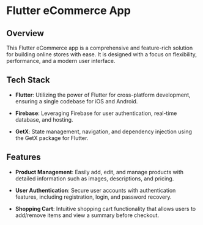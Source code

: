 # Flutter eCommerce App

## Overview

This Flutter eCommerce app is a comprehensive and feature-rich solution for building online stores with ease. It is designed with a focus on flexibility, performance, and a modern user interface.

## Tech Stack

- **Flutter**: Utilizing the power of Flutter for cross-platform development, ensuring a single codebase for iOS and Android.

- **Firebase**: Leveraging Firebase for user authentication, real-time database, and hosting.

- **GetX**: State management, navigation, and dependency injection using the GetX package for Flutter.

## Features

- **Product Management**: Easily add, edit, and manage products with detailed information such as images, descriptions, and pricing.

- **User Authentication**: Secure user accounts with authentication features, including registration, login, and password recovery.

- **Shopping Cart**: Intuitive shopping cart functionality that allows users to add/remove items and view a summary before checkout.



